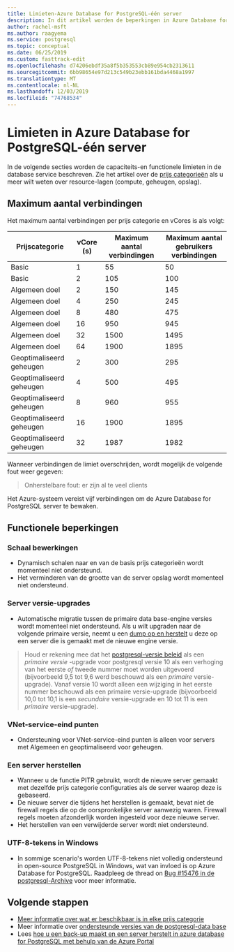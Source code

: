 ```yaml
---
title: Limieten-Azure Database for PostgreSQL-één server
description: In dit artikel worden de beperkingen in Azure Database for PostgreSQL-één server beschreven, zoals het aantal opties voor verbinding en opslag engine.
author: rachel-msft
ms.author: raagyema
ms.service: postgresql
ms.topic: conceptual
ms.date: 06/25/2019
ms.custom: fasttrack-edit
ms.openlocfilehash: d74206ebdf35a8f5b353553cb89e954cb2313611
ms.sourcegitcommit: 6bb98654e97d213c549b23ebb161bda4468a1997
ms.translationtype: MT
ms.contentlocale: nl-NL
ms.lasthandoff: 12/03/2019
ms.locfileid: "74768534"
---
```

# <a name="limits-in-azure-database-for-postgresql---single-server"></a>Limieten in Azure Database for PostgreSQL-één server
In de volgende secties worden de capaciteits-en functionele limieten in de database service beschreven. Zie het artikel over de [prijs categorieën](concepts-pricing-tiers.md) als u meer wilt weten over resource-lagen (compute, geheugen, opslag).


## <a name="maximum-connections"></a>Maximum aantal verbindingen
Het maximum aantal verbindingen per prijs categorie en vCores is als volgt: 

|**Prijscategorie**| **vCore (s)**| **Maximum aantal verbindingen** | **Maximum aantal gebruikers verbindingen** |
|---|---|---|---|
|Basic| 1| 55 | 50|
|Basic| 2| 105 | 100|
|Algemeen doel| 2| 150| 145|
|Algemeen doel| 4| 250| 245|
|Algemeen doel| 8| 480| 475|
|Algemeen doel| 16| 950| 945|
|Algemeen doel| 32| 1500| 1495|
|Algemeen doel| 64| 1900| 1895|
|Geoptimaliseerd geheugen| 2| 300| 295|
|Geoptimaliseerd geheugen| 4| 500| 495|
|Geoptimaliseerd geheugen| 8| 960| 955|
|Geoptimaliseerd geheugen| 16| 1900| 1895|
|Geoptimaliseerd geheugen| 32| 1987| 1982|

Wanneer verbindingen de limiet overschrijden, wordt mogelijk de volgende fout weer gegeven:
> Onherstelbare fout: er zijn al te veel clients

Het Azure-systeem vereist vijf verbindingen om de Azure Database for PostgreSQL server te bewaken. 

## <a name="functional-limitations"></a>Functionele beperkingen
### <a name="scale-operations"></a>Schaal bewerkingen
- Dynamisch schalen naar en van de basis prijs categorieën wordt momenteel niet ondersteund.
- Het verminderen van de grootte van de server opslag wordt momenteel niet ondersteund.

### <a name="server-version-upgrades"></a>Server versie-upgrades
- Automatische migratie tussen de primaire data base-engine versies wordt momenteel niet ondersteund. Als u wilt upgraden naar de volgende primaire versie, neemt u een [dump op en herstelt](./howto-migrate-using-dump-and-restore.md) u deze op een server die is gemaakt met de nieuwe engine versie.

> Houd er rekening mee dat het [postgresql-versie beleid](https://www.postgresql.org/support/versioning/) als een _primaire versie_ -upgrade voor postgresql versie 10 als een verhoging van het eerste _of_ tweede nummer moet worden uitgevoerd (bijvoorbeeld 9,5 tot 9,6 werd beschouwd als een _primaire_ versie-upgrade).
> Vanaf versie 10 wordt alleen een wijziging in het eerste nummer beschouwd als een primaire versie-upgrade (bijvoorbeeld 10,0 tot 10,1 is een _secundaire_ versie-upgrade en 10 tot 11 is een _primaire_ versie-upgrade).

### <a name="vnet-service-endpoints"></a>VNet-service-eind punten
- Ondersteuning voor VNet-service-eind punten is alleen voor servers met Algemeen en geoptimaliseerd voor geheugen.

### <a name="restoring-a-server"></a>Een server herstellen
- Wanneer u de functie PITR gebruikt, wordt de nieuwe server gemaakt met dezelfde prijs categorie configuraties als de server waarop deze is gebaseerd.
- De nieuwe server die tijdens het herstellen is gemaakt, bevat niet de firewall regels die op de oorspronkelijke server aanwezig waren. Firewall regels moeten afzonderlijk worden ingesteld voor deze nieuwe server.
- Het herstellen van een verwijderde server wordt niet ondersteund.

### <a name="utf-8-characters-on-windows"></a>UTF-8-tekens in Windows
- In sommige scenario's worden UTF-8-tekens niet volledig ondersteund in open-source PostgreSQL in Windows, wat van invloed is op Azure Database for PostgreSQL. Raadpleeg de thread on [Bug #15476 in de postgresql-Archive](https://www.postgresql-archive.org/BUG-15476-Problem-on-show-trgm-with-4-byte-UTF-8-characters-td6056677.html) voor meer informatie.

## <a name="next-steps"></a>Volgende stappen
- [Meer informatie over wat er beschikbaar is in elke prijs categorie](concepts-pricing-tiers.md)
- Meer informatie over [ondersteunde versies van de postgresql-data base](concepts-supported-versions.md)
- Lees [hoe u een back-up maakt en een server herstelt in azure database for PostgreSQL met behulp van de Azure Portal](howto-restore-server-portal.md)
